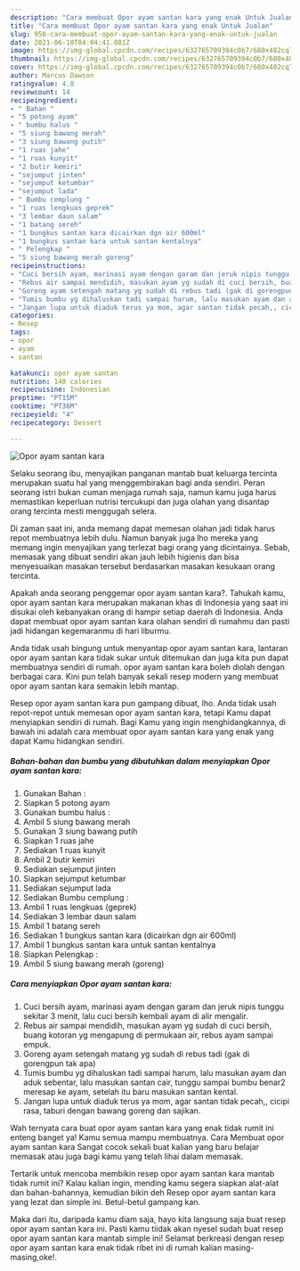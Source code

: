 ```yaml
---
description: "Cara membuat Opor ayam santan kara yang enak Untuk Jualan"
title: "Cara membuat Opor ayam santan kara yang enak Untuk Jualan"
slug: 950-cara-membuat-opor-ayam-santan-kara-yang-enak-untuk-jualan
date: 2021-06-10T04:04:41.081Z
image: https://img-global.cpcdn.com/recipes/632765709394c0b7/680x482cq70/opor-ayam-santan-kara-foto-resep-utama.jpg
thumbnail: https://img-global.cpcdn.com/recipes/632765709394c0b7/680x482cq70/opor-ayam-santan-kara-foto-resep-utama.jpg
cover: https://img-global.cpcdn.com/recipes/632765709394c0b7/680x482cq70/opor-ayam-santan-kara-foto-resep-utama.jpg
author: Marcus Dawson
ratingvalue: 4.8
reviewcount: 14
recipeingredient:
- " Bahan "
- "5 potong ayam"
- " bumbu halus "
- "5 siung bawang merah"
- "3 siung bawang putih"
- "1 ruas jahe"
- "1 ruas kunyit"
- "2 butir kemiri"
- "sejumput jinten"
- "sejumput ketumbar"
- "sejumput lada"
- " Bumbu cemplung "
- "1 ruas lengkuas geprek"
- "3 lembar daun salam"
- "1 batang sereh"
- "1 bungkus santan kara dicairkan dgn air 600ml"
- "1 bungkus santan kara untuk santan kentalnya"
- " Pelengkap "
- "5 siung bawang merah goreng"
recipeinstructions:
- "Cuci bersih ayam, marinasi ayam dengan garam dan jeruk nipis tunggu sekitar 3 menit, lalu cuci bersih kembali ayam di alir mengalir."
- "Rebus air sampai mendidih, masukan ayam yg sudah di cuci bersih, buang kotoran yg mengapung di permukaan air, rebus ayam sampai empuk."
- "Goreng ayam setengah matang yg sudah di rebus tadi (gak di gorengpun tak apa)"
- "Tumis bumbu yg dihaluskan tadi sampai harum, lalu masukan ayam dan aduk sebentar, lalu masukan santan cair, tunggu sampai bumbu benar2 meresap ke ayam, setelah itu baru masukan santan kental."
- "Jangan lupa untuk diaduk terus ya mom, agar santan tidak pecah,, cicipi rasa, taburi dengan bawang goreng dan sajikan."
categories:
- Resep
tags:
- opor
- ayam
- santan

katakunci: opor ayam santan 
nutrition: 140 calories
recipecuisine: Indonesian
preptime: "PT15M"
cooktime: "PT36M"
recipeyield: "4"
recipecategory: Dessert

---
```



![Opor ayam santan kara](https://img-global.cpcdn.com/recipes/632765709394c0b7/680x482cq70/opor-ayam-santan-kara-foto-resep-utama.jpg)

Selaku seorang ibu, menyajikan panganan mantab buat keluarga tercinta merupakan suatu hal yang menggembirakan bagi anda sendiri. Peran seorang istri bukan cuman menjaga rumah saja, namun kamu juga harus memastikan keperluan nutrisi tercukupi dan juga olahan yang disantap orang tercinta mesti menggugah selera.

Di zaman  saat ini, anda memang dapat memesan olahan jadi tidak harus repot membuatnya lebih dulu. Namun banyak juga lho mereka yang memang ingin menyajikan yang terlezat bagi orang yang dicintainya. Sebab, memasak yang dibuat sendiri akan jauh lebih higienis dan bisa menyesuaikan masakan tersebut berdasarkan masakan kesukaan orang tercinta. 



Apakah anda seorang penggemar opor ayam santan kara?. Tahukah kamu, opor ayam santan kara merupakan makanan khas di Indonesia yang saat ini disukai oleh kebanyakan orang di hampir setiap daerah di Indonesia. Anda dapat membuat opor ayam santan kara olahan sendiri di rumahmu dan pasti jadi hidangan kegemaranmu di hari liburmu.

Anda tidak usah bingung untuk menyantap opor ayam santan kara, lantaran opor ayam santan kara tidak sukar untuk ditemukan dan juga kita pun dapat membuatnya sendiri di rumah. opor ayam santan kara boleh diolah dengan berbagai cara. Kini pun telah banyak sekali resep modern yang membuat opor ayam santan kara semakin lebih mantap.

Resep opor ayam santan kara pun gampang dibuat, lho. Anda tidak usah repot-repot untuk memesan opor ayam santan kara, tetapi Kamu dapat menyiapkan sendiri di rumah. Bagi Kamu yang ingin menghidangkannya, di bawah ini adalah cara membuat opor ayam santan kara yang enak yang dapat Kamu hidangkan sendiri.

<!--inarticleads1-->

##### Bahan-bahan dan bumbu yang dibutuhkan dalam menyiapkan Opor ayam santan kara:

1. Gunakan  Bahan :
1. Siapkan 5 potong ayam
1. Gunakan  bumbu halus :
1. Ambil 5 siung bawang merah
1. Gunakan 3 siung bawang putih
1. Siapkan 1 ruas jahe
1. Sediakan 1 ruas kunyit
1. Ambil 2 butir kemiri
1. Sediakan sejumput jinten
1. Siapkan sejumput ketumbar
1. Sediakan sejumput lada
1. Sediakan  Bumbu cemplung :
1. Ambil 1 ruas lengkuas (geprek)
1. Sediakan 3 lembar daun salam
1. Ambil 1 batang sereh
1. Sediakan 1 bungkus santan kara (dicairkan dgn air 600ml)
1. Ambil 1 bungkus santan kara untuk santan kentalnya
1. Siapkan  Pelengkap :
1. Ambil 5 siung bawang merah (goreng)




<!--inarticleads2-->

##### Cara menyiapkan Opor ayam santan kara:

1. Cuci bersih ayam, marinasi ayam dengan garam dan jeruk nipis tunggu sekitar 3 menit, lalu cuci bersih kembali ayam di alir mengalir.
1. Rebus air sampai mendidih, masukan ayam yg sudah di cuci bersih, buang kotoran yg mengapung di permukaan air, rebus ayam sampai empuk.
1. Goreng ayam setengah matang yg sudah di rebus tadi (gak di gorengpun tak apa)
1. Tumis bumbu yg dihaluskan tadi sampai harum, lalu masukan ayam dan aduk sebentar, lalu masukan santan cair, tunggu sampai bumbu benar2 meresap ke ayam, setelah itu baru masukan santan kental.
1. Jangan lupa untuk diaduk terus ya mom, agar santan tidak pecah,, cicipi rasa, taburi dengan bawang goreng dan sajikan.




Wah ternyata cara buat opor ayam santan kara yang enak tidak rumit ini enteng banget ya! Kamu semua mampu membuatnya. Cara Membuat opor ayam santan kara Sangat cocok sekali buat kalian yang baru belajar memasak atau juga bagi kamu yang telah lihai dalam memasak.

Tertarik untuk mencoba membikin resep opor ayam santan kara mantab tidak rumit ini? Kalau kalian ingin, mending kamu segera siapkan alat-alat dan bahan-bahannya, kemudian bikin deh Resep opor ayam santan kara yang lezat dan simple ini. Betul-betul gampang kan. 

Maka dari itu, daripada kamu diam saja, hayo kita langsung saja buat resep opor ayam santan kara ini. Pasti kamu tiidak akan nyesel sudah buat resep opor ayam santan kara mantab simple ini! Selamat berkreasi dengan resep opor ayam santan kara enak tidak ribet ini di rumah kalian masing-masing,oke!.

